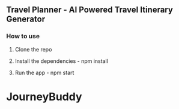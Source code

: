 ## Travel Planner - AI Powered Travel Itinerary Generator

### How to use

1. Clone the repo

2. Install the dependencies - npm install

3. Run the app - npm start


# JourneyBuddy
